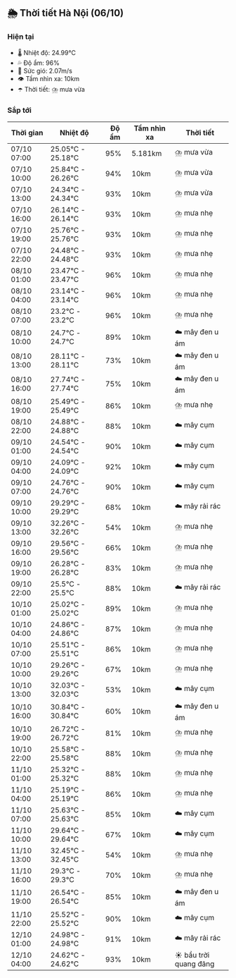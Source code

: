 ## 🌦️ Thời tiết Hà Nội (06/10)

### Hiện tại

- 🌡️ Nhiệt độ: 24.99℃
- 💦 Độ ẩm: 96%
- 💨 Sức gió: 2.07m/s
- 👁️ Tầm nhìn xa: 10km
- ☂️ Thời tiết: ⛈️ mưa vừa

### Sắp tới

| Thời gian | Nhiệt độ | Độ ẩm | Tầm nhìn xa | Thời tiết |
| --- | --- | --- | --- | --- |
| 07/10 07:00 | 25.05℃ - 25.18℃ | 95% | 5.181km | ⛈️ mưa vừa |
| 07/10 10:00 | 25.84℃ - 26.26℃ | 94% | 10km | ⛈️ mưa vừa |
| 07/10 13:00 | 24.34℃ - 24.34℃ | 93% | 10km | ⛈️ mưa vừa |
| 07/10 16:00 | 26.14℃ - 26.14℃ | 93% | 10km | ⛈️ mưa nhẹ |
| 07/10 19:00 | 25.76℃ - 25.76℃ | 93% | 10km | ⛈️ mưa nhẹ |
| 07/10 22:00 | 24.48℃ - 24.48℃ | 93% | 10km | ⛈️ mưa nhẹ |
| 08/10 01:00 | 23.47℃ - 23.47℃ | 96% | 10km | ⛈️ mưa nhẹ |
| 08/10 04:00 | 23.14℃ - 23.14℃ | 96% | 10km | ⛈️ mưa nhẹ |
| 08/10 07:00 | 23.2℃ - 23.2℃ | 96% | 10km | ⛈️ mưa nhẹ |
| 08/10 10:00 | 24.7℃ - 24.7℃ | 89% | 10km | ☁️ mây đen u ám |
| 08/10 13:00 | 28.11℃ - 28.11℃ | 73% | 10km | ☁️ mây đen u ám |
| 08/10 16:00 | 27.74℃ - 27.74℃ | 75% | 10km | ☁️ mây đen u ám |
| 08/10 19:00 | 25.49℃ - 25.49℃ | 86% | 10km | ⛈️ mưa nhẹ |
| 08/10 22:00 | 24.88℃ - 24.88℃ | 88% | 10km | ☁️ mây cụm |
| 09/10 01:00 | 24.54℃ - 24.54℃ | 90% | 10km | ☁️ mây cụm |
| 09/10 04:00 | 24.09℃ - 24.09℃ | 92% | 10km | ☁️ mây cụm |
| 09/10 07:00 | 24.76℃ - 24.76℃ | 90% | 10km | ☁️ mây cụm |
| 09/10 10:00 | 29.29℃ - 29.29℃ | 68% | 10km | ☁️ mây rải rác |
| 09/10 13:00 | 32.26℃ - 32.26℃ | 54% | 10km | ⛈️ mưa nhẹ |
| 09/10 16:00 | 29.56℃ - 29.56℃ | 66% | 10km | ⛈️ mưa nhẹ |
| 09/10 19:00 | 26.28℃ - 26.28℃ | 83% | 10km | ⛈️ mưa nhẹ |
| 09/10 22:00 | 25.5℃ - 25.5℃ | 88% | 10km | ☁️ mây rải rác |
| 10/10 01:00 | 25.02℃ - 25.02℃ | 89% | 10km | ⛈️ mưa nhẹ |
| 10/10 04:00 | 24.86℃ - 24.86℃ | 87% | 10km | ⛈️ mưa nhẹ |
| 10/10 07:00 | 25.51℃ - 25.51℃ | 86% | 10km | ⛈️ mưa nhẹ |
| 10/10 10:00 | 29.26℃ - 29.26℃ | 67% | 10km | ⛈️ mưa nhẹ |
| 10/10 13:00 | 32.03℃ - 32.03℃ | 53% | 10km | ☁️ mây cụm |
| 10/10 16:00 | 30.84℃ - 30.84℃ | 60% | 10km | ☁️ mây đen u ám |
| 10/10 19:00 | 26.72℃ - 26.72℃ | 81% | 10km | ⛈️ mưa nhẹ |
| 10/10 22:00 | 25.58℃ - 25.58℃ | 88% | 10km | ⛈️ mưa nhẹ |
| 11/10 01:00 | 25.32℃ - 25.32℃ | 88% | 10km | ⛈️ mưa nhẹ |
| 11/10 04:00 | 25.19℃ - 25.19℃ | 86% | 10km | ⛈️ mưa nhẹ |
| 11/10 07:00 | 25.63℃ - 25.63℃ | 85% | 10km | ☁️ mây cụm |
| 11/10 10:00 | 29.64℃ - 29.64℃ | 67% | 10km | ☁️ mây cụm |
| 11/10 13:00 | 32.45℃ - 32.45℃ | 54% | 10km | ⛈️ mưa nhẹ |
| 11/10 16:00 | 29.3℃ - 29.3℃ | 70% | 10km | ⛈️ mưa nhẹ |
| 11/10 19:00 | 26.54℃ - 26.54℃ | 85% | 10km | ☁️ mây đen u ám |
| 11/10 22:00 | 25.52℃ - 25.52℃ | 90% | 10km | ☁️ mây cụm |
| 12/10 01:00 | 24.98℃ - 24.98℃ | 91% | 10km | ☁️ mây rải rác |
| 12/10 04:00 | 24.62℃ - 24.62℃ | 93% | 10km | ☀️ bầu trời quang đãng |
